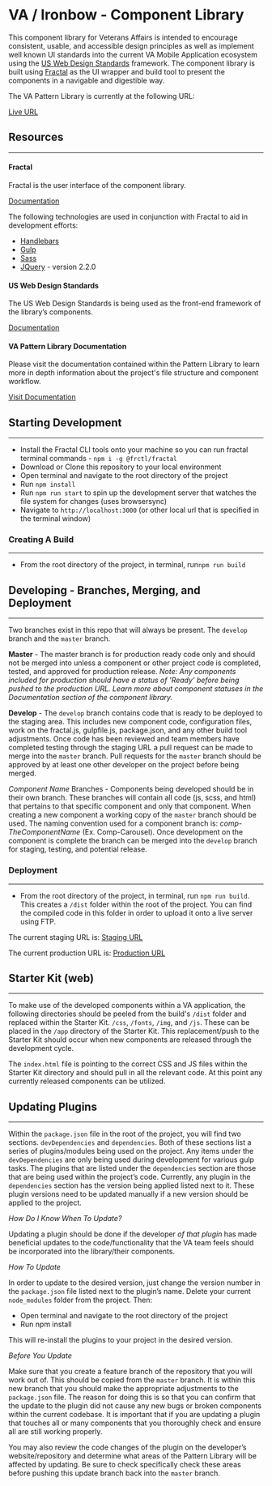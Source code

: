 # VA / Ironbow - Component Library

This component library for Veterans Affairs is intended to encourage consistent, usable, and accessible design principles as well as implement well known UI standards into the current VA Mobile Application ecosystem using the [US Web Design Standards](https://standards.usa.gov/components/) framework. The component library is built using [Fractal](http://fractal.build/) as the UI wrapper and build tool to present the components in a navigable and digestible way.

The VA Pattern Library is currently at the following URL:


[Live URL](https://design.va.gov/components/)


## Resources
------

#### Fractal

Fractal is the user interface of the component library.

[Documentation](http://fractal.build/guide)

The following technologies are used in conjunction with Fractal to aid in development efforts:

* [Handlebars](http://handlebarsjs.com)
* [Gulp](http://gulpjs.com)
* [Sass](http://sass-lang.com)
* [JQuery](https://jquery.com/) - version 2.2.0

#### US Web Design Standards

The US Web Design Standards is being used as the front-end framework of the library’s components.

[Documentation](https://standards.usa.gov/components/)

#### VA Pattern Library Documentation

Please visit the documentation contained within the Pattern Library to learn more in depth information about the project's file structure and component workflow.

[Visit Documentation](#)

## Starting Development
------

* Install the Fractal CLI tools onto your machine so you can run fractal terminal commands - ```npm i -g @frctl/fractal```
* Download or Clone this repository to your local environment
* Open terminal and navigate to the root directory of the project
* Run ```npm install```
* Run ```npm run start``` to spin up the development server that watches the file system for changes (uses browsersync)
* Navigate to ```http://localhost:3000``` (or other local url that is specified in the terminal window)

### Creating A Build
------
* From the root directory of the project, in terminal, run```npm run build```

## Developing - Branches, Merging, and Deployment
------
Two branches exist in this repo that will always be present. The ```develop``` branch and the ```master``` branch. 

**Master** - The master branch is for production ready code only and should not be merged into unless a component or other project code is completed, tested, and approved for production release. *Note: Any components included for production should have a status of 'Ready' before being pushed to the production URL. Learn more about component statuses in the Documentation section of the component library.*

**Develop** - The `develop` branch contains code that is ready to be deployed to the staging area. This includes new component code, configuration files, work on the fractal.js, gulpfile.js, package.json, and any other build tool adjustments. Once code has been reviewed and team members have completed testing through the staging URL a pull request can be made to merge into the `master` branch. Pull requests for the `master` branch should be approved by at least one other developer on the project before being merged.

*Component Name* Branches - Components being developed should be in their own branch. These branches will contain all code (js, scss, and html) that pertains to that specific component and only that component. When creating a new component a working copy of the `master` branch should be used. The naming convention used for a component branch is: *comp-TheComponentName* (Ex. Comp-Carousel). Once development on the component is complete the branch can be merged into the `develop` branch for staging, testing, and potential release.

### Deployment
------

* From the root directory of the project, in terminal, run `npm run build`. This creates a `/dist` folder within the root of the project. You can find the compiled code in this folder in order to upload it onto a live server using FTP.

The current staging URL is: [Staging URL]()

The current production URL is: [Production URL]()

## Starter Kit (web)
------
To make use of the developed components within a VA application, the following directories should be peeled from the build's ```/dist``` folder and replaced within the Starter Kit. ```/css```, ```/fonts```, ```/img```, and ```/js```. These can be placed in the ```/app``` directory of the Starter Kit. This replacement/push to the Starter Kit should occur when new components are released through the development cycle.

The ```index.html``` file is pointing to the correct CSS and JS files within the Starter Kit directory and should pull in all the relevant code. At this point any currently released components can be utilized.

## Updating Plugins  
------
Within the ```package.json``` file in the root of the project, you will find two sections. ```devDependencies``` and ```dependencies```. Both of these sections list a series of plugins/modules being used on the project. Any items under the ```devDependencies``` are only being used during development for various gulp tasks. The plugins that are listed under the ```dependencies``` section are those that are being used within the project’s code.
Currently, any plugin in the ```dependencies``` section has the version being applied listed next to it. These plugin versions need to be updated manually if a new version should be applied to the project.

*How Do I Know When To Update?*

Updating a plugin should be done if the developer _of that plugin_ has made beneficial updates to the code/functionality that the VA team feels should be incorporated into the library/their components.

*How To Update*

In order to update to the desired version, just change the version number in the ```package.json``` file listed next to the plugin’s name.  Delete your current ```node_modules``` folder from the project. Then: 

* Open terminal and navigate to the root directory of the project
* Run npm install

This will re-install the plugins to your project in the desired version.

*Before You Update*

Make sure that you create a feature branch of the repository that you will work out of. This should be copied from the ```master``` branch. It is within this new branch that you should make the appropriate adjustments to the ```package.json``` file. The reason for doing this is so that you can confirm that the update to the plugin did not cause any new bugs or broken components within the current codebase. It is important that if you are updating a plugin that touches all or many components that you thoroughly check and ensure all are still working properly.

You may also review the code changes of the plugin on the developer’s website/repository and determine what areas of the Pattern Library will be affected by updating. Be sure to check specifically check these areas before pushing this update branch back into the ```master``` branch.

